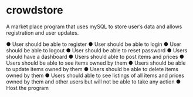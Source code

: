 # crowdstore
 A market place program that uses mySQL to store user’s data and allows registration and user updates.

● User should be able to register
● User should be able to login
● User should be able to logout
● User should be able to reset password
● Users should have a dashboard
● Users should able to post items and prices
● Users should be able to see items owned by them
● Users should be able to update items owned by them
● Users should be able to delete items owned by them
● Users should able to see listings of all items and prices owned by them and other users but will not be able to take any action
● Host the program
